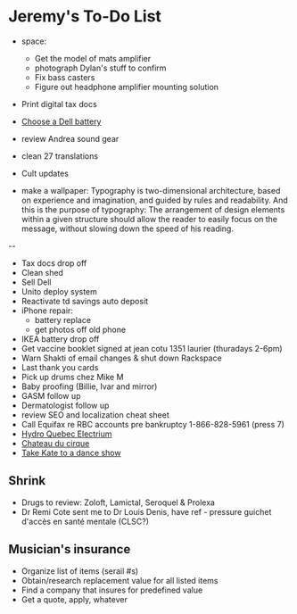 # Jeremy's To-Do List

- space:
  - Get the model of mats amplifier
  - photograph Dylan's stuff to confirm
  - Fix bass casters
  - Figure out headphone amplifier mounting solution

- Print digital tax docs
- [Choose a Dell battery](http://www.laptopcharge.ca/category/search/dell/xps+13+9360.aspx)
- review Andrea sound gear
- clean 27 translations
- Cult updates

- make a wallpaper: Typography is two-dimensional architecture, based on experience and imagination, and guided by rules and readability. And this is the purpose of typography: The arrangement of design elements within a given structure should allow the reader to easily focus on the message, without slowing down the speed of his reading.

--

- Tax docs drop off
- Clean shed
- Sell Dell
- Unito deploy system
- Reactivate td savings auto deposit
- iPhone repair:
  - battery replace
  - get photos off old phone
- IKEA battery drop off
- Get vaccine booklet signed at jean cotu 1351 laurier (thuradays 2-6pm)
- Warn Shakti of email changes & shut down Rackspace
- Last thank you cards
- Pick up drums chez Mike M
- Baby proofing (Billie, Ivar and mirror)
- GASM follow up
- Dermatologist follow up
- review SEO and localization cheat sheet
- Call Equifax re RBC accounts pre bankruptcy 1-866-828-5961 (press 7)
- [Hydro Quebec Electrium](http://www.hydroquebec.com/visit/monteregie/electrium.html)
- [Chateau du cirque](https://www.chateau-cirque.com/)
- [Take Kate to a dance show](https://www.quebecdanse.org/)

## Shrink

- Drugs to review: Zoloft, Lamictal, Seroquel & Prolexa
- Dr Remi Cote sent me to Dr Louis Denis, have ref - pressure guichet d'accès en santé mentale (CLSC?)

## Musician's insurance

- Organize list of items (serail #s)
- Obtain/research replacement value for all listed items
- Find a company that insures for predefined value
- Get a quote, apply, whatever
